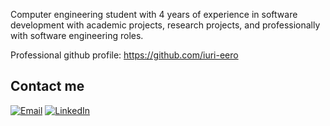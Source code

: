 Computer engineering student with 4 years of experience in software development with academic projects, research projects, and professionally with software engineering roles.

Professional github profile: https://github.com/iuri-eero

## Contact me

[![Email](https://img.shields.io/badge/Email-D14836?style=flat&logo=gmail&logoColor=white)](mailto:schmoeller@alunos.utfpr.edu.br)
[![LinkedIn](https://img.shields.io/badge/LinkedIn-0A66C2?style=flat&logo=linkedin&logoColor=white)](https://www.linkedin.com/in/iuri-schmoeller-9a6b48213/)


